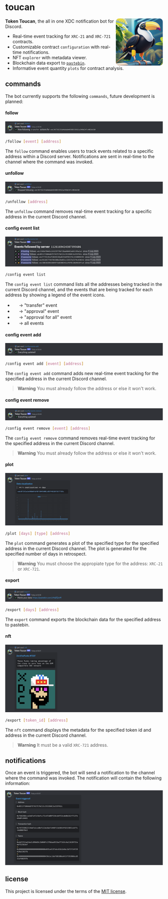 # toucan

<img align="right" src="./assets/tokentoucan.png" style="border-radius: 10px;" height="150px" alt="a lunarpunk toucan" />

**Token Toucan**, the all in one XDC notification bot for Discord.

- Real-time event tracking for `XRC-21` and `XRC-721` contracts.
- Customizable contract `configuration` with real-time notifications.
- NFT `explorer` with metadata viewer.
- Blockchain data export to [`pastebin`](https://pastebin.com/).
- Informative event quantity `plots` for contract analysis.

## commands

The bot currently supports the following `commands`, future development is
planned:

#### follow

![](./assets/follow.png)

```bash
/follow [event] [address]
```

The `follow` command enables users to track events related to a specific address
within a Discord server. Notifications are sent in real-time to the channel
where the command was invoked.

#### unfollow

![](./assets/unfollow.png)

```bash
/unfollow [address]
```

The `unfollow` command removes real-time event tracking for a specific address
in the current Discord channel.

#### config event list

![](./assets/list.png)

```bash
/config event list
```

The `config event list` command lists all the addresses being tracked in the
current Discord channel, and the events that are being tracked for each address
by showing a legend of the event icons.

- <img src="https://cdn.discordapp.com/emojis/1126923308231827607.png" width="16" height="16">
  -> "transfer" event
- <img src="https://cdn.discordapp.com/emojis/1126937899972173944.png" width="16" height="16">
  -> "approval" event
- <img src="https://cdn.discordapp.com/emojis/1126923126803005572.png" width="16" height="16">
  -> "approval for all" event
- <img src="https://cdn.discordapp.com/emojis/1126923621714116658.png" width="16" height="16">
  -> all events

#### config event add

![](./assets/add.png)

```bash
/config event add [event] [address]
```

The `config event add` command adds new real-time event tracking for the
specified address in the current Discord channel.

> **Warning** You must already follow the address or else it won't work.

#### config event remove

![](./assets/remove.png)

```bash
/config event remove [event] [address]
```

The `config event remove` command removes real-time event tracking for the
specified address in the current Discord channel.

> **Warning** You must already follow the address or else it won't work.

#### plot

![](./assets/plot.png)

```bash
/plot [days] [type] [address]
```

The `plot` command generates a plot of the specified type for the specified
address in the current Discord channel. The plot is generated for the specified
number of days in retrospect.

> **Warning** You must choose the appropiate type for the address: `XRC-21` or
> `XRC-721`.

#### export

![](./assets/export.png)

```bash
/export [days] [address]
```

The `export` command exports the blockchain data for the specified address to
pastebin.

#### nft

![](./assets/nft.png)

```bash
/export [token_id] [address]
```

The `nft` command displays the metadata for the specified token id and address
in the current Discord channel.

> **Warning** It must be a valid `XRC-721` address.

## notifications

Once an event is triggered, the bot will send a notification to the channel
where the command was invoked. The notification will contain the following
information:

![](./assets/notif.png)

## license

This project is licensed under the terms of the [MIT license](./LICENSE).